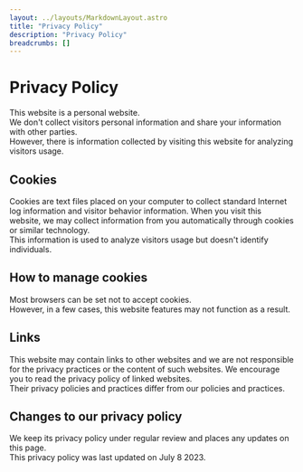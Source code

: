 ```yaml
---
layout: ../layouts/MarkdownLayout.astro
title: "Privacy Policy"
description: "Privacy Policy"
breadcrumbs: []
---
```


# Privacy Policy

This website is a personal website.  
We don't collect visitors personal information and share your information with other parties.  
However, there is information collected by visiting this website for analyzing visitors usage.

## Cookies

Cookies are text files placed on your computer to collect standard Internet log information and visitor behavior information.
When you visit this website, we may collect information from you automatically through cookies or similar technology.  
This information is used to analyze visitors usage but doesn't identify individuals.

## How to manage cookies

Most browsers can be set not to accept cookies.  
However, in a few cases, this website features may not function as a result.

## Links

This website may contain links to other websites and we are not responsible for the privacy practices or the content of such websites.
We encourage you to read the privacy policy of linked websites.  
Their privacy policies and practices differ from our policies and practices.

## Changes to our privacy policy

We keep its privacy policy under regular review and places any updates on this page.  
This privacy policy was last updated on July 8 2023.
